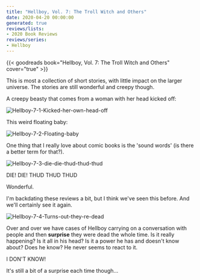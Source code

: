```yaml
---
title: "Hellboy, Vol. 7: The Troll Witch and Others"
date: 2020-04-20 00:00:00
generated: true
reviews/lists:
- 2020 Book Reviews
reviews/series:
- Hellboy
---
```

{{< goodreads book="Hellboy, Vol. 7: The Troll Witch and Others" cover="true" >}}

This is most a collection of short stories, with little impact on the larger universe. The stories are still wonderful and creepy though.  

A creepy beasty that comes from a woman with her head kicked off:  

<!--more-->

![Hellboy-7-1-Kicked-her-own-head-off](/embeds/books/attachments/hellboy-7-1-kicked-her-own-head-off.png)  

This weird floating baby:  

![Hellboy-7-2-Floating-baby](/embeds/books/attachments/hellboy-7-2-floating-baby.png)  

One thing that I really love about comic books is the 'sound words' (is there a better term for that?).  

![Hellboy-7-3-die-die-thud-thud-thud](/embeds/books/attachments/hellboy-7-3-die-die-thud-thud-thud.png)  

DIE! DIE! THUD THUD THUD  

Wonderful.  

I'm backdating these reviews a bit, but I think we've seen this before. And we'll certainly see it again.  

![Hellboy-7-4-Turns-out-they-re-dead](/embeds/books/attachments/hellboy-7-4-turns-out-they-re-dead.png)  

Over and over we have cases of Hellboy carrying on a conversation with people and then **surprise** they were dead the whole time. Is it really happening? Is it all in his head? Is it a power he has and doesn't know about? Does he know? He never seems to react to it.  

I DON'T KNOW!  

It's still a bit of a surprise each time though...


